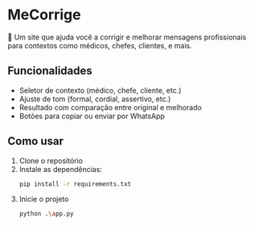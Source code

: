 # MeCorrige

💬 Um site que ajuda você a corrigir e melhorar mensagens profissionais para contextos como médicos, chefes, clientes, e mais.

## Funcionalidades

- Seletor de contexto (médico, chefe, cliente, etc.)
- Ajuste de tom (formal, cordial, assertivo, etc.)
- Resultado com comparação entre original e melhorado
- Botões para copiar ou enviar por WhatsApp

## Como usar

1. Clone o repositório
2. Instale as dependências:
   ```bash
   pip install -r requirements.txt
   ```
3. Inicie o projeto
   ```bash
   python .\app.py
   ```
